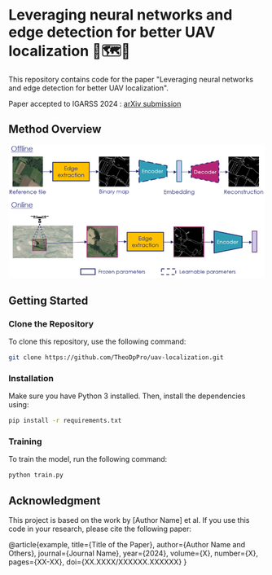 # Leveraging neural networks and edge detection for better UAV localization 🚁🗺️📍

This repository contains code for the paper "Leveraging neural networks and edge detection for better UAV localization".

Paper accepted to IGARSS 2024 : [arXiv submission](https://arxiv.org/submit/5505657/view)

## Method Overview

![Method overview](https://github.com/TheoDpPro/uav-localization/blob/main/figures/overview_method.PNG)

## Getting Started

### Clone the Repository

To clone this repository, use the following command:

```bash
git clone https://github.com/TheoDpPro/uav-localization.git
```

### Installation

Make sure you have Python 3 installed. Then, install the dependencies using:

```bash
pip install -r requirements.txt
```

### Training

To train the model, run the following command:

```bash
python train.py
```

## Acknowledgment

This project is based on the work by [Author Name] et al. If you use this code in your research, please cite the following paper:

@article{example,
  title={Title of the Paper},
  author={Author Name and Others},
  journal={Journal Name},
  year={2024},
  volume={X},
  number={X},
  pages={XX-XX},
  doi={XX.XXXX/XXXXXX.XXXXXX}
}
